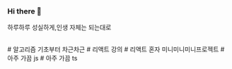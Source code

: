 ### Hi there 👋
하루하루 성실하게,인생 자체는 되는대로 

<h2> </h2>
# 알고리즘 기초부터 차근차근
# 리액트 강의
# 리액트 혼자 미니미니미니프로젝트
# 아주 가끔 js
# 아주 가끔 ts

<!--
**yunseorim1116/yunseorim1116** is a ✨ _special_ ✨ repository because its `README.md` (this file) appears on your GitHub profile.

Here are some ideas to get you started:

- 🔭 I’m currently working on ...
- 🌱 I’m currently learning ...
- 👯 I’m looking to collaborate on ...
- 🤔 I’m looking for help with ...
- 💬 Ask me about ...
- 📫 How to reach me: ...
- 😄 Pronouns: ...
- ⚡ Fun fact: ...
-->
